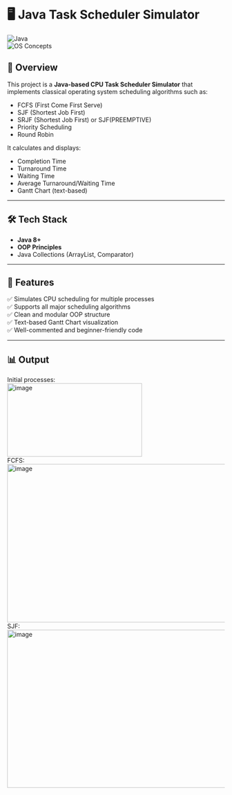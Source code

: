 # 🖥️ Java Task Scheduler Simulator

![Java](https://img.shields.io/badge/Java-ED8B00?style=for-the-badge&logo=java&logoColor=white)
<br/>
![OS Concepts](https://img.shields.io/badge/OS-Scheduling-blueviolet?style=for-the-badge)


## 🧠 Overview

This project is a **Java-based CPU Task Scheduler Simulator** that implements classical operating system scheduling algorithms such as:

- FCFS (First Come First Serve)
- SJF (Shortest Job First)
- SRJF (Shortest Job First) or SJF(PREEMPTIVE)
- Priority Scheduling
- Round Robin 

It calculates and displays:
- Completion Time
- Turnaround Time
- Waiting Time
- Average Turnaround/Waiting Time
- Gantt Chart (text-based)

---

## 🛠️ Tech Stack

- **Java 8+**
- **OOP Principles**
- Java Collections (ArrayList, Comparator)

---

## 📌 Features

✅ Simulates CPU scheduling for multiple processes  
✅ Supports all major scheduling algorithms  
✅ Clean and modular OOP structure  
✅ Text-based Gantt Chart visualization  
✅ Well-commented and beginner-friendly code  

---

## 📊 Output
Initial processes:<br/>
<img width="312" height="170" alt="image" src="https://github.com/user-attachments/assets/98948509-32a0-4f2b-85fd-6ef0feb39852" />
<br/>
FCFS:<br/>
<img width="689" height="367" alt="image" src="https://github.com/user-attachments/assets/7f30eedc-8059-4aa5-af3c-66c6f95ebf75" />
<br/>
SJF:<br/>
<img width="691" height="366" alt="image" src="https://github.com/user-attachments/assets/0429bb25-0748-42e3-90ce-9c20bacc4faa" />





